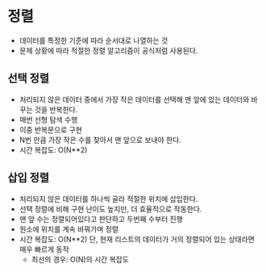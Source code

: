 # 정렬
- 데이터를 특정한 기준에 따라 순서대로 나열하는 것
- 문제 상황에 따라 적절한 정렬 알고리즘이 공식처럼 사용된다.

## 선택 정렬
- 처리되지 않은 데이터 중에서 가장 작은 데이터를 선택해 맨 앞에 있는 데이터와 바꾸는 것을 반복한다.
- 매번 선형 탐색 수행
- 이중 반복문으로 구현
- N번 만큼 가장 작은 수를 찾아서 맨 앞으로 보내야 한다.
- 시간 복잡도: O(N**2)


## 삽입 정렬
- 처리되지 않은 데이터를 하나씩 골라 적절한 위치에 삽입한다.
- 선택 정렬에 비해 구현 난이도 높지만, 더 효율적으로 작동한다.
- 맨 앞 수는 정렬되어있다고 판단하고 두번째 수부터 진행
- 원소에 위치를 계속 바꿔가며 정렬
- 시간 복잡도: O(N**2) 단, 현재 리스트의 데이터가 거의 정렬되어 있는 상태라면 매우 빠르게 동작
    - 최선의 경우: O(N)의 시간 복잡도